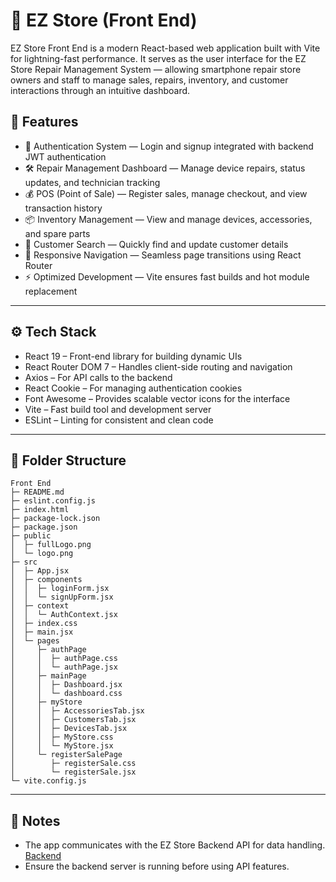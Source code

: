 # 📱 EZ Store (Front End)

EZ Store Front End is a modern React-based web application built with Vite for lightning-fast performance. It serves as the user interface for the EZ Store Repair Management System — allowing smartphone repair store owners and staff to manage sales, repairs, inventory, and customer interactions through an intuitive dashboard.

## 🚀 Features

- 🔐 Authentication System — Login and signup integrated with backend JWT authentication
- 🛠️ Repair Management Dashboard — Manage device repairs, status updates, and technician tracking
- 💰 POS (Point of Sale) — Register sales, manage checkout, and view transaction history
- 📦 Inventory Management — View and manage devices, accessories, and spare parts
- 👥 Customer Search — Quickly find and update customer details
- 🧭 Responsive Navigation — Seamless page transitions using React Router
- ⚡ Optimized Development — Vite ensures fast builds and hot module replacement

---

## ⚙️ Tech Stack

- React 19 – Front-end library for building dynamic UIs
- React Router DOM 7 – Handles client-side routing and navigation
- Axios – For API calls to the backend
- React Cookie – For managing authentication cookies
- Font Awesome – Provides scalable vector icons for the interface
- Vite – Fast build tool and development server
- ESLint – Linting for consistent and clean code

---

## 📁 Folder Structure

```
Front End
├─ README.md
├─ eslint.config.js
├─ index.html
├─ package-lock.json
├─ package.json
├─ public
│  ├─ fullLogo.png
│  └─ logo.png
├─ src
│  ├─ App.jsx
│  ├─ components
│  │  ├─ loginForm.jsx
│  │  └─ signUpForm.jsx
│  ├─ context
│  │  └─ AuthContext.jsx
│  ├─ index.css
│  ├─ main.jsx
│  └─ pages
│     ├─ authPage
│     │  ├─ authPage.css
│     │  └─ authPage.jsx
│     ├─ mainPage
│     │  ├─ Dashboard.jsx
│     │  └─ dashboard.css
│     ├─ myStore
│     │  ├─ AccessoriesTab.jsx
│     │  ├─ CustomersTab.jsx
│     │  ├─ DevicesTab.jsx
│     │  ├─ MyStore.css
│     │  └─ MyStore.jsx
│     └─ registerSalePage
│        ├─ registerSale.css
│        └─ registerSale.jsx
└─ vite.config.js

```

---

## 🧠 Notes

- The app communicates with the EZ Store Backend API for data handling. [Backend](https://github.com/MichaelGeog/EZ-Store-Back-End)
- Ensure the backend server is running before using API features.
